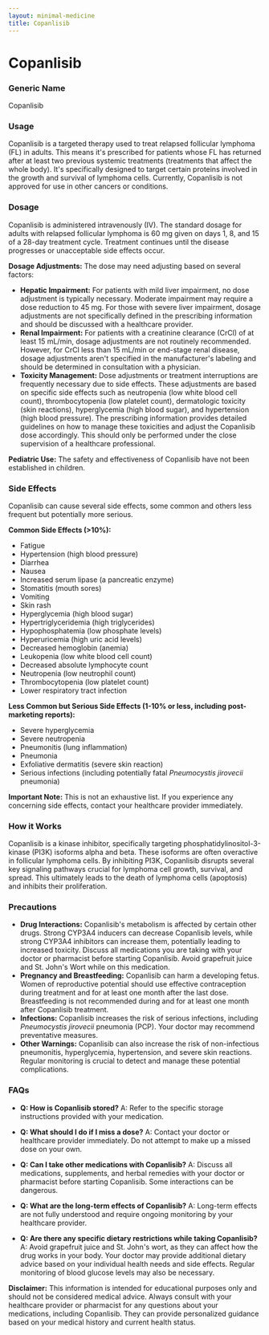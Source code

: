 ```yaml
---
layout: minimal-medicine
title: Copanlisib
---
```


# Copanlisib
### Generic Name
Copanlisib

### Usage
Copanlisib is a targeted therapy used to treat relapsed follicular lymphoma (FL) in adults.  This means it's prescribed for patients whose FL has returned after at least two previous systemic treatments (treatments that affect the whole body).  It's specifically designed to target certain proteins involved in the growth and survival of lymphoma cells.  Currently, Copanlisib is not approved for use in other cancers or conditions.

### Dosage
Copanlisib is administered intravenously (IV). The standard dosage for adults with relapsed follicular lymphoma is 60 mg given on days 1, 8, and 15 of a 28-day treatment cycle.  Treatment continues until the disease progresses or unacceptable side effects occur.

**Dosage Adjustments:**  The dose may need adjusting based on several factors:

* **Hepatic Impairment:** For patients with mild liver impairment, no dose adjustment is typically necessary.  Moderate impairment may require a dose reduction to 45 mg.  For those with severe liver impairment, dosage adjustments are not specifically defined in the prescribing information and should be discussed with a healthcare provider.
* **Renal Impairment:** For patients with a creatinine clearance (CrCl) of at least 15 mL/min, dosage adjustments are not routinely recommended.  However, for CrCl less than 15 mL/min or end-stage renal disease, dosage adjustments aren't specified in the manufacturer's labeling and should be determined in consultation with a physician.
* **Toxicity Management:** Dose adjustments or treatment interruptions are frequently necessary due to side effects. These adjustments are based on specific side effects such as neutropenia (low white blood cell count), thrombocytopenia (low platelet count), dermatologic toxicity (skin reactions), hyperglycemia (high blood sugar), and hypertension (high blood pressure).  The prescribing information provides detailed guidelines on how to manage these toxicities and adjust the Copanlisib dose accordingly.  This should only be performed under the close supervision of a healthcare professional.


**Pediatric Use:** The safety and effectiveness of Copanlisib have not been established in children.

### Side Effects
Copanlisib can cause several side effects, some common and others less frequent but potentially more serious.

**Common Side Effects (>10%):**

* Fatigue
* Hypertension (high blood pressure)
* Diarrhea
* Nausea
* Increased serum lipase (a pancreatic enzyme)
* Stomatitis (mouth sores)
* Vomiting
* Skin rash
* Hyperglycemia (high blood sugar)
* Hypertriglyceridemia (high triglycerides)
* Hypophosphatemia (low phosphate levels)
* Hyperuricemia (high uric acid levels)
* Decreased hemoglobin (anemia)
* Leukopenia (low white blood cell count)
* Decreased absolute lymphocyte count
* Neutropenia (low neutrophil count)
* Thrombocytopenia (low platelet count)
* Lower respiratory tract infection


**Less Common but Serious Side Effects (1-10% or less, including post-marketing reports):**

* Severe hyperglycemia
* Severe neutropenia
* Pneumonitis (lung inflammation)
* Pneumonia
* Exfoliative dermatitis (severe skin reaction)
* Serious infections (including potentially fatal *Pneumocystis jirovecii* pneumonia)


**Important Note:** This is not an exhaustive list.  If you experience any concerning side effects, contact your healthcare provider immediately.

### How it Works
Copanlisib is a kinase inhibitor, specifically targeting phosphatidylinositol-3-kinase (PI3K) isoforms alpha and beta.  These isoforms are often overactive in follicular lymphoma cells. By inhibiting PI3K, Copanlisib disrupts several key signaling pathways crucial for lymphoma cell growth, survival, and spread. This ultimately leads to the death of lymphoma cells (apoptosis) and inhibits their proliferation.

### Precautions
* **Drug Interactions:** Copanlisib's metabolism is affected by certain other drugs.  Strong CYP3A4 inducers can decrease Copanlisib levels, while strong CYP3A4 inhibitors can increase them, potentially leading to increased toxicity. Discuss all medications you are taking with your doctor or pharmacist before starting Copanlisib. Avoid grapefruit juice and St. John's Wort while on this medication.
* **Pregnancy and Breastfeeding:** Copanlisib can harm a developing fetus.  Women of reproductive potential should use effective contraception during treatment and for at least one month after the last dose.  Breastfeeding is not recommended during and for at least one month after Copanlisib treatment.
* **Infections:**  Copanlisib increases the risk of serious infections, including *Pneumocystis jirovecii* pneumonia (PCP).  Your doctor may recommend preventative measures.
* **Other Warnings:**  Copanlisib can also increase the risk of non-infectious pneumonitis, hyperglycemia, hypertension, and severe skin reactions.  Regular monitoring is crucial to detect and manage these potential complications.


### FAQs

* **Q: How is Copanlisib stored?** A:  Refer to the specific storage instructions provided with your medication.

* **Q: What should I do if I miss a dose?** A: Contact your doctor or healthcare provider immediately.  Do not attempt to make up a missed dose on your own.

* **Q:  Can I take other medications with Copanlisib?** A: Discuss all medications, supplements, and herbal remedies with your doctor or pharmacist before starting Copanlisib. Some interactions can be dangerous.

* **Q:  What are the long-term effects of Copanlisib?** A:  Long-term effects are not fully understood and require ongoing monitoring by your healthcare provider.

* **Q: Are there any specific dietary restrictions while taking Copanlisib?** A: Avoid grapefruit juice and St. John's wort, as they can affect how the drug works in your body. Your doctor may provide additional dietary advice based on your individual health needs and side effects.  Regular monitoring of blood glucose levels may also be necessary.

**Disclaimer:** This information is intended for educational purposes only and should not be considered medical advice.  Always consult with your healthcare provider or pharmacist for any questions about your medications, including Copanlisib.  They can provide personalized guidance based on your medical history and current health status.

